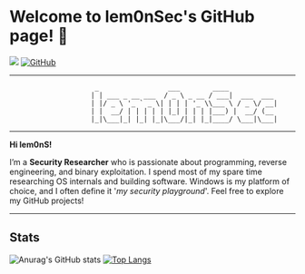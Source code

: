 # Welcome to lem0nSec's GitHub page! 👋

[![](https://img.shields.io/badge/LinkedIn-0077B5?style=for-the-badge&logo=linkedin&logoColor=white)](https://www.linkedin.com/in/Angelo-Frasca-Caccia)
[![GitHub](https://img.shields.io/badge/github-%23121011.svg?style=for-the-badge&logo=github&logoColor=white)](https://github.com/lem0nSec)

-----------------------------------------------------------------------------------------------------------------------------------------------------------------

```
					 _                 ___        ____
					| | ___ _ __ ___  / _ \ _ __ / ___|  ___  ___
					| |/ _ \ '_ ` _ \| | | | '_ \\___ \ / _ \/ __|
					| |  __/ | | | | | |_| | | | |___) |  __/ (__
					|_|\___|_| |_| |_|\___/|_| |_|____/ \___|\___|		
```

-----------------------------------------------------------------------------------------------------------------------------------------------------------------

__Hi lem0nS!__ 

I’m a __Security Researcher__ who is passionate about programming, reverse engineering, and binary exploitation. I spend most of my spare time researching OS internals and building software. Windows is my platform of choice, and I often define it '_my security playground_'. Feel free to explore my GitHub projects!


-----------------------------------------------------------------------------------------------------------------------------------------------------------------



## Stats
![Anurag's GitHub stats](https://github-readme-stats.vercel.app/api?username=lem0nSec&show_icons=true&theme=dark&line_height=29)
[![Top Langs](https://github-readme-stats.vercel.app/api/top-langs/?username=lem0nSec&size_weight=0&count_weight=1&layout=donut&hide=c%2b%2b,yara,batchfile,html&theme=dark&text_color=f0f3f5)](https://github.com/anuraghazra/github-readme-stats)
